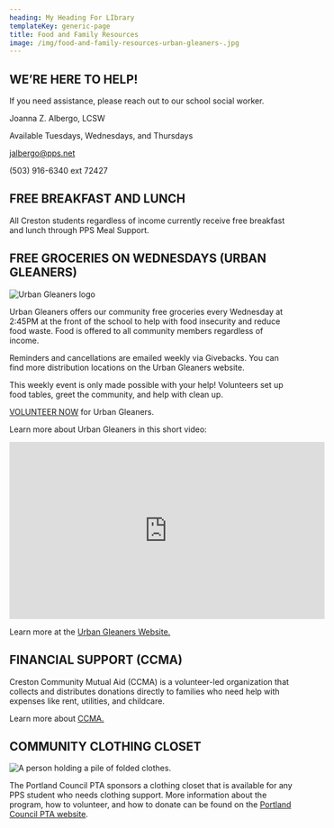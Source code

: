 ```yaml
---
heading: My Heading For LIbrary
templateKey: generic-page
title: Food and Family Resources
image: /img/food-and-family-resources-urban-gleaners-.jpg
---
```

## WE’RE HERE TO HELP!

If you need assistance, please reach out to our school social worker.

Joanna Z. Albergo, LCSW

Available Tuesdays, Wednesdays, and Thursdays

jalbergo@pps.net

(503) 916-6340 ext 72427

## FREE BREAKFAST AND LUNCH

All Creston students regardless of income currently receive free breakfast and lunch through PPS Meal Support.

## FREE GROCERIES ON WEDNESDAYS (URBAN GLEANERS)

![Urban Gleaners logo](/img/urban-gleaners-logo.png)

Urban Gleaners offers our community free groceries every Wednesday at 2:45PM at the front of the school to help with food insecurity and reduce food waste. Food is offered to all community members regardless of income.

Reminders and cancellations are emailed weekly via Givebacks. You can find more distribution locations on the Urban Gleaners website.

This weekly event is only made possible with your help! Volunteers set up food tables, greet the community, and help with clean up.

[VOLUNTEER NOW](https://www.signupgenius.com/go/70a094eabad2aa4f94-urban#/) for Urban Gleaners.

Learn more about Urban Gleaners in this short video:

<iframe width="560" height="315" src="https://www.youtube-nocookie.com/embed/CGIy_SdKgM8?si=lRvE4vZOrrkrIsbF" title="YouTube video player" frameborder="0" allow="accelerometer; autoplay; clipboard-write; encrypted-media; gyroscope; picture-in-picture; web-share" allowfullscreen></iframe>

Learn more at the [Urban Gleaners Website.](https://urbangleaners.org)

## FINANCIAL SUPPORT (CCMA)

Creston Community Mutual Aid (CCMA) is a volunteer-led organization that collects and distributes donations directly to families who need help with expenses like rent, utilities, and childcare. 

Learn more about [CCMA.](/programs/ccma)

## **COMMUNITY CLOTHING CLOSET**

![A person holding a pile of folded clothes.](/img/maude-frederique-lavoie-edstj4kcucw-unsplash.jpg)

The Portland Council PTA sponsors a clothing closet that is available for any PPS student who needs clothing support. More information about the program, how to volunteer, and how to donate can be found on the [Portland Council PTA website](https://portlandcouncilpta.org/pta-clothing-center).